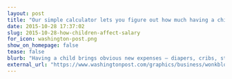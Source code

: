 ```yaml
---
layout: post
title: "Our simple calculator lets you figure out how much having a child affects your salary"
date: 2015-10-28 17:37:02
slug: 2015-10-28-how-children-affect-salary
for_icon: washington-post.png
show_on_homepage: false
tease: false
blurb: "Having a child brings obvious new expenses – diapers, cribs, strollers and babysitters, to name a few. But for women, having children also has a noticeable effect on how much money they make."
external_url: "https://www.washingtonpost.com/graphics/business/wonkblog/how-children-affect-salary/"
---
```


